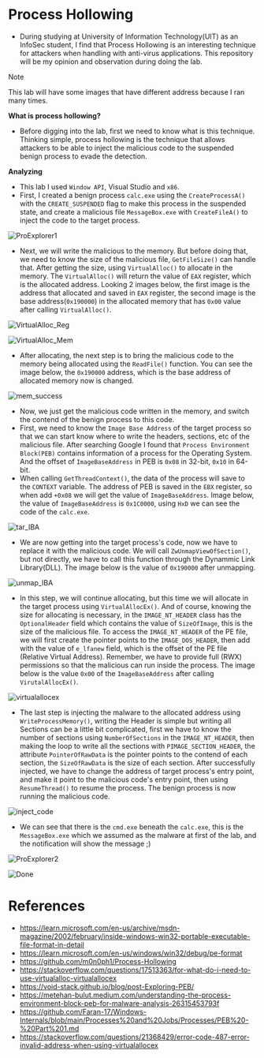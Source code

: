 # Process Hollowing
- During studying at University of Information Technology(UIT) as an InfoSec student, I find that Process Hollowing is an interesting technique for attackers when handling with anti-virus applications. This repository will be my opinion and observation during doing the lab.

> [!NOTE]
> This lab will have some images that have different address because I ran many times.

**What is process hollowing?**
- Before digging into the lab, first we need to know what is this technique. Thinking simple, process hollowing is the technique that allows attackers to be able to inject the malicious code to the suspended benign process to evade the detection.

**Analyzing**
- This lab I used `Window API`, Visual Studio and `x86`.
- First, I created a benign process `calc.exe` using the `CreateProcessA()` with the `CREATE_SUSPENDED` flag to make this process in the suspended state, and create a malicious file `MessageBox.exe` with `CreateFileA()` to inject the code to the target process.

![ProExplorer1](https://github.com/user-attachments/assets/02dfaa76-2025-4ee7-826c-74382d12545e)


- Next, we will write the malicious to the memory. But before doing that, we need to know the size of the malicious file, `GetFileSize()` can handle that. After getting the size, using `VirtualAlloc()` to allocate in the memory. The `VirtualAlloc()` will return the value of `EAX` register, which is the allocated address. Looking 2 images below, the first image is the address that allocated and saved in `EAX` register, the second image is the base address(`0x190000`) in the allocated memory that has `0x00` value after calling `VirtualAlloc()`.

![VirtualAlloc_Reg](https://github.com/user-attachments/assets/2ca4960b-7165-4604-a2f1-12d96c94e186)


![VirtualAlloc_Mem](https://github.com/user-attachments/assets/24d0cf9f-b7a5-40b6-b053-edecfe5c55e3)


- After allocating, the next step is to bring the malicious code to the memory being allocated using the `ReadFile()` function. You can see the image below, the `0x190000` address, which is the base address of allocated memory now is changed.

![mem_success](https://github.com/user-attachments/assets/40d3d90e-ad47-44a5-a13c-941c3aab7242)


- Now, we just get the malicious code written in the memory, and switch the contend of the benign process to this code.
- First, we need to know the `Image Base Address` of the target process so that we can start know where to write the headers, sections, etc of the malicious file. After searching Google I found that `Process Environment Block(PEB)` contains information of a process for the Operating System. And the offset of `ImageBaseAddress` in PEB is `0x08` in 32-bit, `0x10` in 64-bit.
- When calling `GetThreadContext()`, the data of the process will save to the `CONTEXT` variable. The address of PEB is saved in the `EBX` register, so when add `+0x08` we will get the value of `ImageBaseAddress`. Image below, the value of `ImageBaseAddress` is `0x1C0000`, using `HxD` we can see the code of the `calc.exe`.

![tar_IBA](https://github.com/user-attachments/assets/996f2612-b81d-48d9-b16b-7f012014b675)


- We are now getting into the target process's code, now we have to replace it with the malicious code. We will call `ZwUnmapViewOfSection()`, but not directly, we have to call this function through the Dynammic Link Library(DLL). The image below is the value of `0x190000` after unmapping.

![unmap_IBA](https://github.com/user-attachments/assets/62d8525a-8e57-4740-b702-8b29c982d929)


- In this step, we will continue allocating, but this time we will allocate in the target process using `VirtualAllocEx()`. And of course, knowing the size for allocating is necessary, in the `IMAGE_NT_HEADER` class has the `OptionalHeader` field which contains the value of `SizeOfImage`, this is the size of the malicious file. To access the `IMAGE_NT_HEADER` of the PE file, we will first create the pointer points to the `IMAGE_DOS_HEADER`, then add with the value of `e_lfanew` field, which is the offset of the PE file (Relative Virtual Address). Remember, we have to provide full (RWX) permissions so that the malicious can run inside the process. The image below is the value `0x00` of the `ImageBaseAddress` after calling `VirutalAllocEx()`.

![virtualallocex](https://github.com/user-attachments/assets/efce4ac5-be8d-4e7e-8a62-2a748c8ef9f6)


- The last step is injecting the malware to the allocated address using `WriteProcessMemory()`, writing the Header is simple but writing all Sections can be a little bit complicated, first we have to know the number of sections using `NumberOfSections` in the `IMAGE_NT_HEADER`, then making the loop to write all the sections with `PIMAGE_SECTION_HEADER`, the attribute `PointerOfRawData` is the pointer points to the contend of each section, the `SizeOfRawData` is the size of each section. After successfully injected, we have to change the address of target process's entry point, and make it point to the malicious code's entry point, then using `ResumeThread()` to resume the process. The benign process is now running the malicious code.

![inject_code](https://github.com/user-attachments/assets/55a1f54f-c4f4-4cd3-8528-e39f22b915ce)


- We can see that there is the `cmd.exe` beneath the `calc.exe`, this is the `MessageBox.exe` which we assumed as the malware at first of the lab, and the notification will show the message ;)

![ProExplorer2](https://github.com/user-attachments/assets/6ade0978-344e-4ca9-82de-06918d021862)


![Done](https://github.com/user-attachments/assets/d360fad7-8b2e-4b0d-a4b3-8a854fd103b7)


# References
+ https://learn.microsoft.com/en-us/archive/msdn-magazine/2002/february/inside-windows-win32-portable-executable-file-format-in-detail
+ https://learn.microsoft.com/en-us/windows/win32/debug/pe-format
+ https://github.com/m0n0ph1/Process-Hollowing
+ https://stackoverflow.com/questions/17513363/for-what-do-i-need-to-use-virtualalloc-virtualallocex
+ https://void-stack.github.io/blog/post-Exploring-PEB/
+ https://metehan-bulut.medium.com/understanding-the-process-environment-block-peb-for-malware-analysis-26315453793f
+ https://github.com/Faran-17/Windows-Internals/blob/main/Processes%20and%20Jobs/Processes/PEB%20-%20Part%201.md
+ https://stackoverflow.com/questions/21368429/error-code-487-error-invalid-address-when-using-virtualallocex
